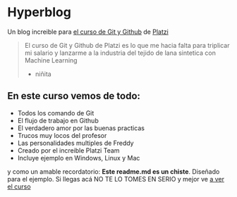 # Hyperblog
Un blog increible para [el curso de Git y Github](https://platzi.com/cursos/git-github/ "el curso de Git y Github") de [Platzi ](https://platzi.com/home "Platzi ")
> El curso de Git y Github de Platzi es lo que me hacia falta para triplicar mi salario y lanzarme a la industria del tejido de lana sintetica con Machine Learning
>  - niñita

## En este curso vemos de todo:
- Todos los comando de Git
- El flujo de trabajo en Github
- El verdadero amor por las buenas practicas
- Trucos muy locos del profesor
- Las personalidades multiples de Freddy
- Creado por el increible Platzi Team
- Incluye ejemplo en Windows, Linux y Mac

y como un amable recordatorio: **Este readme.md es un chiste**. Diseñado para el ejemplo. Si llegas acá NO TE LO TOMES EN SERIO y mejor ve [a ver el curso](https://platzi.com/cursos/git-github/ "a ver el curso")
